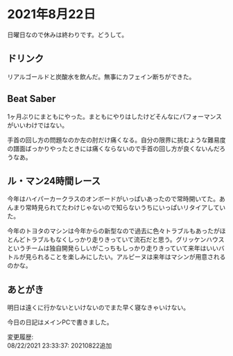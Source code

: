 # 2021年8月22日

日曜日なので休みは終わりです。どうして。

## ドリンク

リアルゴールドと炭酸水を飲んだ。無事にカフェイン断ちができた。

## Beat Saber

1ヶ月ぶりにまともにやった。まともにやりはしたけどそんなにパフォーマンスがいいわけではない。

手首の回し方の問題なのか左の肘だけ痛くなる。自分の限界に挑むような難易度の譜面ばっかりやったときには痛くならないので手首の回し方が良くないんだろうなあ。

## ル・マン24時間レース

今年はハイパーカークラスのオンボードがいっぱいあったので常時開いてた。あんまり常時見られてたわけじゃないので知らないうちにいっぱいリタイアしていた。

今年のトヨタのマシンは今年からの新型なので過去に色々トラブルもあったがほとんどトラブルもなくしっかり走りきっていて流石だと思う。グリッケンハウスというチームは独自開発らしいがこっちもしっかり走りきっていて来年はいいバトルが見られることを楽しみにしたい。アルピーヌは来年はマシンが用意されるのかな。

## あとがき

明日は遠くに行かないといけないのでまた早く寝なきゃいけない。

今日の日記はメインPCで書きました。

変更履歴:  
08/22/2021 23:33:37: 20210822追加  
